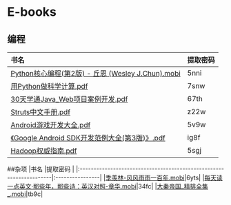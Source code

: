 # E-books

## 编程

|书名                                                                 |提取密码        |
|:--------------------------------------------------------------------|:----------------|
|[Python核心编程(第2版) - 丘恩 (Wesley J.Chun).mobi](http://pan.baidu.com/s/1jIq7aHg)|5nni|
|[用Python做科学计算.pdf](http://pan.baidu.com/s/1nuUMmgh)|7snw|
|[30天学通Java_Web项目案例开发.pdf](http://pan.baidu.com/s/1eS0iAeY)  |67th|
|[Struts中文手册.pdf](http://pan.baidu.com/s/1i5JFso9)                |z22w|
|[Android游戏开发大全.pdf](http://pan.baidu.com/s/1o85XVx4)|5v9w|
|[《Google Android SDK开发范例大全(第3版)》.pdf](http://pan.baidu.com/s/1cyoSbG)|ig8f|
|[Hadoop权威指南.pdf](http://pan.baidu.com/s/1dFHfBUx)|5sgj|



##杂项
|书名                                                                 |提取密码        |
|:--------------------------------------------------------------------|:----------------|
|[季羡林-风风雨雨一百年.mobi](http://pan.baidu.com/s/1pLqwQgV)|6yts|
|[每天读一点英文·那些年，那些诗：英汉对照-章华.mobi](http://pan.baidu.com/s/1bpc8ikB)|34fc|
|[大秦帝国_精排全集_.mobi](http://pan.baidu.com/s/1o8Ef1tK)|tb9c|
